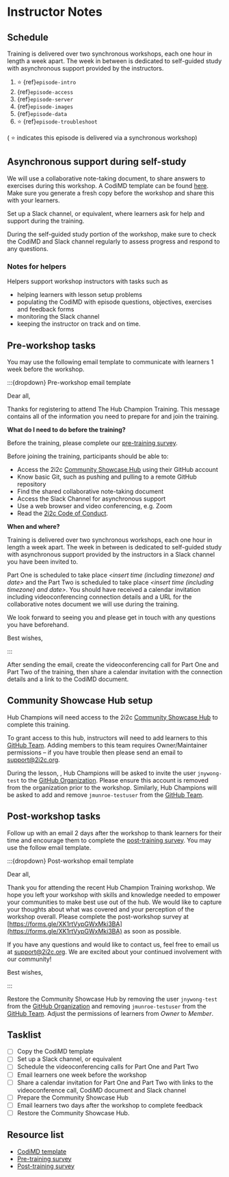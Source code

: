 # Instructor Notes

## Schedule

Training is delivered over two synchronous workshops, each one hour in length a week apart. The week in between is dedicated to self-guided study with asynchronous support provided by the instructors.

1. ⭐ {ref}`episode-intro`
1. {ref}`episode-access`
1. {ref}`episode-server`
1. {ref}`episode-images`
1. {ref}`episode-data`
1. ⭐ {ref}`episode-troubleshoot`

( ⭐ indicates this episode is delivered via a synchronous workshop)

## Asynchronous support during self-study

We will use a collaborative note-taking document, to share answers to exercises during this workshop. A CodiMD template can be found [here](https://codimd.carpentries.org/PJguPN3MQmetgJil9YrDaA). Make sure you generate a fresh copy before the workshop and share this with your learners.

Set up a Slack channel, or equivalent, where learners ask for help and support during the training.

During the self-guided study portion of the workshop, make sure to check the CodiMD and Slack channel regularly to assess progress and respond to any questions.

### Notes for helpers

Helpers support workshop instructors with tasks such as

- helping learners with lesson setup problems
- populating the CodiMD with episode questions, objectives, exercises and feedback forms
- monitoring the Slack channel
- keeping the instructor on track and on time.

## Pre-workshop tasks

You may use the following email template to communicate with learners 1 week before the workshop.

:::{dropdown} Pre-workshop email template

Dear all,

Thanks for registering to attend The Hub Champion Training. This message contains all of the information you need to prepare for and join the training.

**What do I need to do before the training?**

Before the training, please complete our [pre-training survey](https://forms.gle/xRkGDfNaePUB12Ka6).

Before joining the training, participants should be able to:

- Access the 2i2c [Community Showcase Hub](https://showcase.2i2c.cloud) using their GitHub account
- Know basic Git, such as pushing and pulling to a remote GitHub repository
- Find the shared collaborative note-taking document
- Access the Slack Channel for asynchronous support
- Use a web browser and video conferencing, e.g. Zoom
- Read the [2i2c Code of Conduct](https://compass.2i2c.org/code-of-conduct/).

**When and where?**

Training is delivered over two synchronous workshops, each one hour in length a week apart. The week in between is dedicated to self-guided study with asynchronous support provided by the instructors in a Slack channel you have been invited to.

Part One is scheduled to take place *<insert time (including timezone) and date>* and the Part Two is scheduled to take place *<insert time (including timezone) and date>*. You should have received a calendar invitation including videoconferencing connection details and a URL for the collaborative notes document we will use during the training.

We look forward to seeing you and please get in touch with any questions you have beforehand.

Best wishes,

*<insert instructor names here>*

:::

After sending the email, create the videoconferencing call for Part One and Part Two of the training, then share a calendar invitation with the connection details and a link to the CodiMD document.  

## Community Showcase Hub setup

Hub Champions will need access to the 2i2c [Community Showcase Hub](https://showcase.2i2c.cloud) to complete this training.

To grant access to this hub, instructors will need to add learners to this [GitHub Team](https://github.com/orgs/2i2c-community-showcase/teams/access-2i2c-showcase). Adding members to this team requires Owner/Maintainer permissions – if you have trouble then please send an email to [support@2i2c.org](mailto:support@2i2c.org).

During the lesson, [](episode-access), Hub Champions will be asked to invite the user `jnywong-test` to the [GitHub Organization](https://github.com/2i2c-community-showcase). Please ensure this account is removed from the organization prior to the workshop. Similarly, Hub Champions will be asked to add and remove `jmunroe-testuser` from the [GitHub Team](https://github.com/orgs/2i2c-community-showcase/teams/access-2i2c-showcase).

## Post-workshop tasks
    
Follow up with an email 2 days after the workshop to thank learners for their time and encourage them to complete the [post-training survey](https://forms.gle/XK1rtVypGWxMki3BA). You may use the follow email template.
   
:::{dropdown} Post-workshop email template
    
Dear all,

Thank you for attending the recent Hub Champion Training workshop. We hope you left your workshop with skills and knowledge needed to empower your communities to make best use out of the hub. We would like to capture your thoughts about what was covered and your perception of the workshop overall. Please complete the post-workshop survey at [https://forms.gle/XK1rtVypGWxMki3BA](https://forms.gle/XK1rtVypGWxMki3BA) as soon as possible.

If you have any questions and would like to contact us, feel free to email us at [support@2i2c.org](mailto:support@2i2c.org). We are excited about your continued involvement with our community!

Best wishes,
    
*<insert instructor names here>*
    
:::

Restore the Community Showcase Hub by removing the user `jnywong-test` from the [GitHub Organization](https://github.com/2i2c-community-showcase) and removing `jmunroe-testuser` from the [GitHub Team](https://github.com/orgs/2i2c-community-showcase/teams/access-2i2c-showcase). Adjust the permissions of learners from *Owner* to *Member*.
    
    
## Tasklist

- [ ] Copy the CodiMD template
- [ ] Set up a Slack channel, or equivalent
- [ ] Schedule the videoconferencing calls for Part One and Part Two
- [ ] Email learners one week before the workshop
- [ ] Share a calendar invitation for Part One and Part Two with links to the videoconference call, CodiMD document and Slack channel
- [ ] Prepare the Community Showcase Hub
- [ ] Email learners two days after the workshop to complete feedback
- [ ] Restore the Community Showcase Hub.

## Resource list
    
- [CodiMD template](https://codimd.carpentries.org/PJguPN3MQmetgJil9YrDaA)
- [Pre-training survey](https://forms.gle/xRkGDfNaePUB12Ka6)
- [Post-training survey](https://forms.gle/XK1rtVypGWxMki3BA)